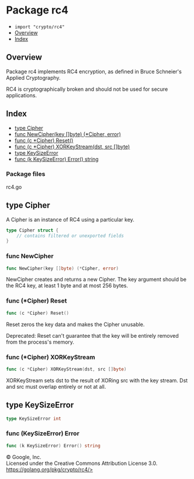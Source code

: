 Package rc4
===========

-   `import "crypto/rc4"`
-   [Overview](#pkg-overview)
-   [Index](#pkg-index)

Overview 
--------

Package rc4 implements RC4 encryption, as defined in Bruce Schneier\'s
Applied Cryptography.

RC4 is cryptographically broken and should not be used for secure
applications.

Index 
-----

-   [type Cipher](#Cipher)
-   [func NewCipher(key \[\]byte) (\*Cipher, error)](#NewCipher)
-   [func (c \*Cipher) Reset()](#Cipher.Reset)
-   [func (c \*Cipher) XORKeyStream(dst, src
    \[\]byte)](#Cipher.XORKeyStream)
-   [type KeySizeError](#KeySizeError)
-   [func (k KeySizeError) Error() string](#KeySizeError.Error)

### Package files

rc4.go

type Cipher 
-----------

A Cipher is an instance of RC4 using a particular key.

```go
type Cipher struct {
    // contains filtered or unexported fields
}
```

### func NewCipher 

```go
func NewCipher(key []byte) (*Cipher, error)
```

NewCipher creates and returns a new Cipher. The key argument should be
the RC4 key, at least 1 byte and at most 256 bytes.

### func (\*Cipher) Reset 

```go
func (c *Cipher) Reset()
```

Reset zeros the key data and makes the Cipher unusable.

Deprecated: Reset can\'t guarantee that the key will be entirely removed
from the process\'s memory.

### func (\*Cipher) XORKeyStream 

```go
func (c *Cipher) XORKeyStream(dst, src []byte)
```

XORKeyStream sets dst to the result of XORing src with the key stream.
Dst and src must overlap entirely or not at all.

type KeySizeError 
-----------------

```go
type KeySizeError int
```

### func (KeySizeError) Error 

```go
func (k KeySizeError) Error() string
```

 
© Google, Inc.\
Licensed under the Creative Commons Attribution License 3.0.\
https://golang.org/pkg/crypto/rc4/>

